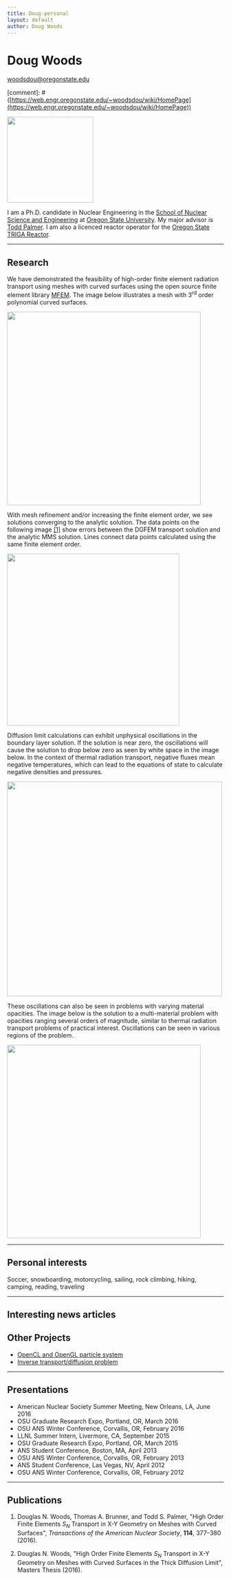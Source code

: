 ```yaml
---
title: Doug-personal
layout: default
author: Doug Woods
---
```


Doug Woods
==============

woodsdou@oregonstate.edu

[comment]: # ([https://web.engr.oregonstate.edu/~woodsdou/wiki/HomePage](https://web.engr.oregonstate.edu/~woodsdou/wiki/HomePage))

<img src="{{ site.url }}users/woodsdou/images/Doug%20Woods%20Three%205%20to%207%20crop.JPG" width="200">

I am a Ph.D. candidate in Nuclear Engineering in the [School of Nuclear Science and Engineering](https://ne.oregonstate.edu) at [Oregon State University](https://oregonstate.edu). My major advisor is [Todd Palmer](https://rtrp.github.io/osu-transport/palmerts/). I am also a licenced reactor operator for the [Oregon State TRIGA Reactor](http://radiationcenter.oregonstate.edu/oregon-state-triga-reactor-0).

***

## Research

We have demonstrated the feasibility of high-order finite element radiation transport using meshes with curved surfaces using the open source finite element library [MFEM](https://mfem.org). The image below illustrates a mesh with 3<sup>rd</sup> order polynomial curved surfaces.

<img src="{{ site.url }}users/woodsdou/images/AdamsDiff2DwMeshBlue.png" width="450">

With mesh refinement and/or increasing the finite element order, we see solutions converging to the analytic solution. The data points on the following image [[1]](#ANS1) show errors between the DGFEM transport solution and the analytic MMS solution. Lines connect data points calculated using the same finite element order.

<img src="{{ site.url }}users/woodsdou/images/plotConvergenceRates_15.png" width="400">

Diffusion limit calculations can exhibit unphysical oscillations in the boundary layer solution. If the solution is near zero, the oscillations will cause the solution to drop below zero as seen by white space in the image below. In the context of thermal radiation transport, negative fluxes mean negative temperatures, which can lead to the equations of state to calculate negative densities and pressures.

<img src="{{ site.url }}users/woodsdou/images/TP1Log.png" width="500">

These oscillations can also be seen in problems with varying material opacities. The image below is the solution to a multi-material problem with opacities ranging several orders of magnitude, similar to thermal radiation transport problems of practical interest. Oscillations can be seen in various regions of the problem.

<img src="{{ site.url }}users/woodsdou/images/TP3.png" width="450">

***

## Personal interests
Soccer, snowboarding, motorcycling, sailing, rock climbing, hiking, camping, reading, traveling

***

## Interesting news articles

## Other Projects

* [OpenCL and OpenGL particle system](./ParticleSystem/)
* [Inverse transport/diffusion problem](./InverseProblem/)

***

## Presentations
* American Nuclear Society Summer Meeting, New Orleans, LA, June 2016
* OSU Graduate Research Expo, Portland, OR, March 2016
* OSU ANS Winter Conference, Corvallis, OR, February 2016
* LLNL Summer Intern, Livermore, CA, September 2015
* OSU Graduate Research Expo, Portland, OR, March 2015
* ANS Student Conference, Boston, MA, April 2013
* OSU ANS Winter Conference, Corvallis, OR, February 2013
* ANS Student Conference, Las Vegas, NV, April 2012
* OSU ANS Winter Conference, Corvallis, OR, February 2012

***

## Publications

1. <a name="ANS1"></a>Douglas N. Woods, Thomas A. Brunner, and Todd S. Palmer, "High Order Finite Elements *S<sub>N</sub>* Transport in X-Y Geometry on Meshes with Curved Surfaces", *Transactions of the American Nuclear Society*, **114**, 377–380 (2016).

2. Douglas N. Woods, "High Order Finite Elements *S<sub>N</sub>* Transport in X-Y Geometry on Meshes with Curved Surfaces in the Thick Diffusion Limit", Masters Thesis (2016).
